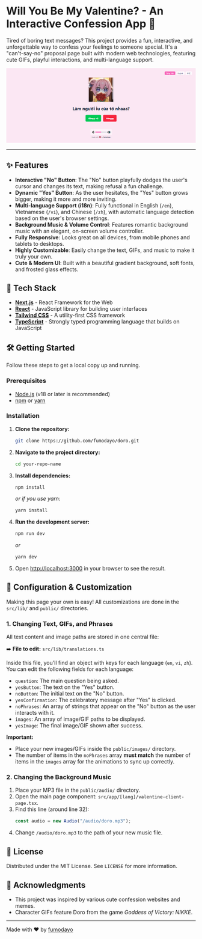 # Will You Be My Valentine? - An Interactive Confession App 💖

Tired of boring text messages? This project provides a fun, interactive, and unforgettable way to confess your feelings to someone special. It's a "can't-say-no" proposal page built with modern web technologies, featuring cute GIFs, playful interactions, and multi-language support.

![Demo](./public/documents/demo.png)

---

## ✨ Features

- **Interactive "No" Button**: The "No" button playfully dodges the user's cursor and changes its text, making refusal a fun challenge.
- **Dynamic "Yes" Button**: As the user hesitates, the "Yes" button grows bigger, making it more and more inviting.
- **Multi-language Support (i18n)**: Fully functional in English (`/en`), Vietnamese (`/vi`), and Chinese (`/zh`), with automatic language detection based on the user's browser settings.
- **Background Music & Volume Control**: Features romantic background music with an elegant, on-screen volume controller.
- **Fully Responsive**: Looks great on all devices, from mobile phones and tablets to desktops.
- **Highly Customizable**: Easily change the text, GIFs, and music to make it truly your own.
- **Cute & Modern UI**: Built with a beautiful gradient background, soft fonts, and frosted glass effects.

## 🚀 Tech Stack

- **[Next.js](https://nextjs.org/)** - React Framework for the Web
- **[React](https://reactjs.org/)** - JavaScript library for building user interfaces
- **[Tailwind CSS](https://tailwindcss.com/)** - A utility-first CSS framework
- **[TypeScript](https://www.typescriptlang.org/)** - Strongly typed programming language that builds on JavaScript

## 🛠️ Getting Started

Follow these steps to get a local copy up and running.

### Prerequisites

- [Node.js](https://nodejs.org/en/) (v18 or later is recommended)
- [npm](https://www.npmjs.com/) or [yarn](https://yarnpkg.com/)

### Installation

1.  **Clone the repository:**

    ```sh
    git clone https://github.com/fumodayo/doro.git
    ```

2.  **Navigate to the project directory:**

    ```sh
    cd your-repo-name
    ```

3.  **Install dependencies:**

    ```sh
    npm install
    ```

    _or if you use yarn:_

    ```sh
    yarn install
    ```

4.  **Run the development server:**

    ```sh
    npm run dev
    ```

    _or_

    ```sh
    yarn dev
    ```

5.  Open [http://localhost:3000](http://localhost:3000) in your browser to see the result.

## 🎨 Configuration & Customization

Making this page your own is easy! All customizations are done in the `src/lib/` and `public/` directories.

### 1. Changing Text, GIFs, and Phrases

All text content and image paths are stored in one central file:

➡️ **File to edit:** `src/lib/translations.ts`

Inside this file, you'll find an object with keys for each language (`en`, `vi`, `zh`). You can edit the following fields for each language:

- `question`: The main question being asked.
- `yesButton`: The text on the "Yes" button.
- `noButton`: The initial text on the "No" button.
- `yesConfirmation`: The celebratory message after "Yes" is clicked.
- `noPhrases`: An array of strings that appear on the "No" button as the user interacts with it.
- `images`: An array of image/GIF paths to be displayed.
- `yesImage`: The final image/GIF shown after success.

**Important:**

- Place your new images/GIFs inside the `public/images/` directory.
- The number of items in the `noPhrases` array **must match** the number of items in the `images` array for the animations to sync up correctly.

### 2. Changing the Background Music

1.  Place your MP3 file in the `public/audio/` directory.
2.  Open the main page component: `src/app/[lang]/valentine-client-page.tsx`.
3.  Find this line (around line 32):
    ```javascript
    const audio = new Audio("/audio/doro.mp3");
    ```
4.  Change `/audio/doro.mp3` to the path of your new music file.

## 📜 License

Distributed under the MIT License. See `LICENSE` for more information.

## 🙏 Acknowledgments

- This project was inspired by various cute confession websites and memes.
- Character GIFs feature Doro from the game _Goddess of Victory: NIKKE_.

---

Made with ❤️ by [fumodayo](https://github.com/fumodayo)
